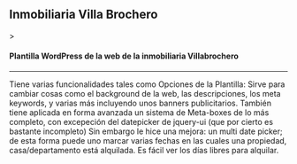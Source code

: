 <h2>Inmobiliaria Villa Brochero</h2>>

<h4>Plantilla WordPress de la web de la inmobiliaria Villabrochero</h4>
<hr />
Tiene varias funcionalidades tales como Opciones de la Plantilla:
Sirve para cambiar cosas como el background de la web, las descripciones, los meta keywords, y varias más incluyendo unos banners publicitarios.
También tiene aplicada en forma avanzada un sistema de Meta-boxes de lo más completo, con excepeción del datepicker de jquery-ui (que por cierto es bastante incompleto)
Sin embargo le hice una mejora: un multi date picker; de esta forma puede uno marcar varias fechas en las cuales una propiedad, casa/departamento está alquilada. Es fácil ver los días libres para alquilar.